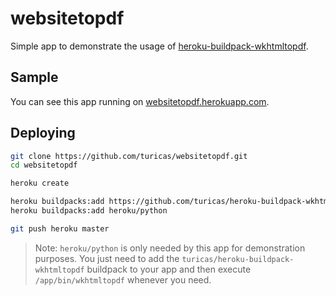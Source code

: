 # websitetopdf

Simple app to demonstrate the usage of
[heroku-buildpack-wkhtmltopdf](https://github.com/turicas/heroku-buildpack-wkhtmltopdf).


## Sample

You can see this app running on
[websitetopdf.herokuapp.com](https://websitetopdf.herokuapp.com/).

## Deploying

```bash
git clone https://github.com/turicas/websitetopdf.git
cd websitetopdf

heroku create

heroku buildpacks:add https://github.com/turicas/heroku-buildpack-wkhtmltopdf.git
heroku buildpacks:add heroku/python

git push heroku master
```

> Note: `heroku/python` is only needed by this app for demonstration purposes.
> You just need to add the `turicas/heroku-buildpack-wkhtmltopdf` buildpack to
> your app and then execute `/app/bin/wkhtmltopdf` whenever you need.
